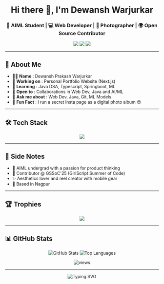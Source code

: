 
<h1 align="center">Hi there 👋, I'm Dewansh Warjurkar</h1>
<h3 align="center">🚀 AIML Student | 💻 Web Developer | 📸 Photographer | 🌍 Open Source Contributor</h3>

<p align="center">
  <a href="https://www.linkedin.com/in/dewansh-warjurkar-a85169281"><img src="https://img.shields.io/badge/LinkedIn-0A66C2?style=for-the-badge&logo=linkedin&logoColor=white" /></a>
  <a href="https://github.com/dewanshhh24"><img src="https://img.shields.io/badge/GitHub-181717?style=for-the-badge&logo=github&logoColor=white" /></a>
  <a href="https://instagram.com/_dewanshhh"><img src="https://img.shields.io/badge/Instagram-E4405F?style=for-the-badge&logo=instagram&logoColor=white" /></a>
</p>

---


## 🧠 About Me

- 🧑‍💻 <b>Name</b> : Dewansh Prakash Warjurkar
- 🔭 <b>Working on</b> : Personal Portfolio Website (Next.js)
- 🌱 <b>Learning</b> : Java DSA, Typescript, Springboot, ML
- 🤝 <b>Open to</b> : Collaborations in Web Dev, Java and AI/ML
- 💬 <b>Ask me about</b> : Web Dev, Java, Git, ML Models
- 📸 <b>Fun Fact</b> : I run a secret Insta page as a digital photo album 😉

---
## 🛠️ Tech Stack

<p align="center"> <img src="https://skillicons.dev/icons?i=java,python,html,css,js,nextjs,react,ts,tailwind,git" /> </p>

---

## 🧩 Side Notes

- 🎯 AIML undergrad with a passion for product thinking
- 🎉 Contributor @ GSSoC'25 (GirlScript Summer of Code)
- ✨ Aesthetics lover and reel creator with mobile gear
- 📍 Based in Nagpur

---

## 🏆 Trophies

<p align="center"> <img src="https://github-profile-trophy.vercel.app/?username=dewanshhh24&theme=darkhub&no-frame=true&no-bg=true&margin-w=4" /> </p>

---

## 📊 GitHub Stats

<p align="center"> <img src="https://github-readme-stats.vercel.app/api?username=dewanshhh24&show_icons=true&theme=radical" alt="GitHub Stats" />  <img src="https://github-readme-stats.vercel.app/api/top-langs/?username=dewanshhh24&layout=compact&theme=radical" alt="Top Languages" /> </p>
<p align="center"><img src="https://komarev.com/ghpvc/?username=dewanshhh24&label=Profile+Views&color=blueviolet&style=flat" alt="views" /></p>


---

<p align="center"> <img src="https://readme-typing-svg.herokuapp.com?font=Fira+Code&size=22&pause=1000&center=true&vCenter=true&width=435&lines=Just+a+Chill+Guy;Let’s+build+something+awesome+!;Smile+Please+📸💖" alt="Typing SVG" /> </p> <p align="center"> </p> 
